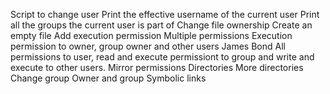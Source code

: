 Script to change user
Print the effective username of the current user
Print all the groups the current user is part of
Change file ownership
Create an empty file
Add execution permission
Multiple permissions
Execution permission to owner, group owner and other users
James Bond
All permissions to user, read and execute permissiont to group and write and execute to other users.
Mirror permissions
Directories
More directories
Change group
Owner and group
Symbolic links
